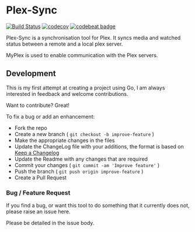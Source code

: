 # Plex-Sync

[![Build Status](https://travis-ci.org/danstis/Plex-Sync.svg?branch=master)](https://travis-ci.org/danstis/Plex-Sync)
[![codecov](https://codecov.io/gh/danstis/Plex-Sync/branch/master/graph/badge.svg)](https://codecov.io/gh/danstis/Plex-Sync)
[![codebeat badge](https://codebeat.co/badges/039b2c58-e237-41f6-a34f-63217e69a54f)](https://codebeat.co/projects/github-com-danstis-plex-sync-master)

Plex-Sync is a synchronisation tool for Plex. It syncs media and watched status between a remote and a local plex server.

MyPlex is used to enable communication with the Plex servers.

## Development

This is my first attempt at creating a project using Go, I am always interested in feedback and welcome contributions.

Want to contribute? Great!

To fix a bug or add an enhancement:

* Fork the repo
* Create a new branch ( `git checkout -b improve-feature` )
* Make the appropriate changes in the files
* Update the ChangeLog file with your additions, the format is based on [Keep a Changelog](http://keepachangelog.com/)
* Update the Readme with any changes that are required
* Commit your changes ( `git commit -am 'Improve feature'` )
* Push the branch ( `git push origin improve-feature` )
* Create a Pull Request

### Bug / Feature Request

If you find a bug, or want this tool to do something that it currently does not, please raise an issue here.

Please be detailed in the issue body.
